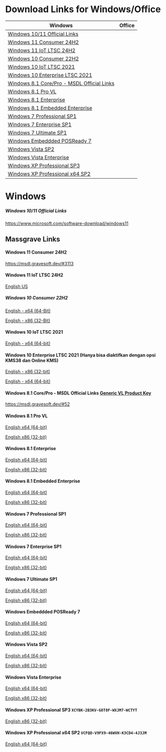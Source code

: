 # Download Links for Windows/Office

|Windows|Office|
| --- | --- |
|[Windows 10/11 Official Links](https://github.com/zjnix/Microsoft-Activation-Scripts-Indonesian/blob/indonesia/links/windows-download.md#windows-1011-official-links)
|[Windows 11 Consumer 24H2](https://github.com/zjnix/Microsoft-Activation-Scripts-Indonesian/blob/indonesia/links/windows-download.md#windows-11-consumer-24h2)
|[Windows 11 IoT LTSC 24H2](https://github.com/zjnix/Microsoft-Activation-Scripts-Indonesian/blob/indonesia/links/windows-download.md#windows-11-iot-ltsc-24h2)
|[Windows 10 Consumer 22H2](https://github.com/zjnix/Microsoft-Activation-Scripts-Indonesian/blob/indonesia/links/windows-download.md#windows-10-consumer-22h2)
|[Windows 10 IoT LTSC 2021](https://github.com/zjnix/Microsoft-Activation-Scripts-Indonesian/blob/indonesia/links/windows-download.md#windows-10-iot-ltsc-2021)
|[Windows 10 Enterprise LTSC 2021](https://github.com/zjnix/Microsoft-Activation-Scripts-Indonesian/blob/indonesia/links/windows-download.md#windows-10-enterprise-ltsc-2021-hanya-bisa-diaktifkan-dengan-opsi-kms38-dan-online-kms)
|[Windows 8.1 Core/Pro - MSDL Official Links](https://github.com/zjnix/Microsoft-Activation-Scripts-Indonesian/blob/indonesia/links/windows-office-download.md#windows-81-corepro---msdl-official-links-generic-vl-product-key)
|[Windows 8.1 Pro VL](https://github.com/zjnix/Microsoft-Activation-Scripts-Indonesian/blob/indonesia/links/windows-office-download.md#windows-81-pro-vl)
|[Windows 8.1 Enterprise](https://github.com/zjnix/Microsoft-Activation-Scripts-Indonesian/blob/indonesia/links/windows-office-download.md#windows-81-enterprise)
|[Windows 8.1 Embedded Enterprise](https://github.com/zjnix/Microsoft-Activation-Scripts-Indonesian/blob/indonesia/links/windows-office-download.md#windows-81-embedded-enterprise)
|[Windows 7 Professional SP1](https://github.com/zjnix/Microsoft-Activation-Scripts-Indonesian/blob/indonesia/links/windows-office-download.md#windows-7-professional-sp1)
|[Windows 7 Enterprise SP1](https://github.com/zjnix/Microsoft-Activation-Scripts-Indonesian/blob/indonesia/links/windows-office-download.md#windows-7-enterprise-sp1)
|[Windows 7 Ultimate SP1](https://github.com/zjnix/Microsoft-Activation-Scripts-Indonesian/blob/indonesia/links/windows-office-download.md#windows-7-ultimate-sp1)
|[Windows Embeddded POSReady 7](https://github.com/zjnix/Microsoft-Activation-Scripts-Indonesian/blob/indonesia/links/windows-office-download.md#windows-embeddded-posready-7)
|[Windows Vista SP2](https://github.com/zjnix/Microsoft-Activation-Scripts-Indonesian/blob/indonesia/links/windows-office-download.md#windows-vista-sp2)
|[Windows Vista Enterprise](https://github.com/zjnix/Microsoft-Activation-Scripts-Indonesian/blob/indonesia/links/windows-office-download.md#windows-vista-enterprise)
|[Windows XP Professional SP3](https://github.com/zjnix/Microsoft-Activation-Scripts-Indonesian/blob/indonesia/links/windows-office-download.md#windows-xp-professional-sp3-xcybk-2b3kv-g8t8f-wxjm7-wctyt)
|[Windows XP Professional x64 SP2](https://github.com/zjnix/Microsoft-Activation-Scripts-Indonesian/blob/indonesia/links/windows-office-download.md#windows-xp-professional-x64-sp2-vcfqd-v9fx9-46wvh-k3cd4-4j3jm)



# Windows 

##### Windows 10/11 Official Links
https://www.microsoft.com/software-download/windows11

## Massgrave Links
#### Windows 11 Consumer 24H2
https://msdl.gravesoft.dev/#3113
#### Windows 11 IoT LTSC 24H2
[English US](https://drive.massgrave.dev/en-us_windows_11_iot_enterprise_ltsc_2024_x64_dvd_f6b14814.iso)
##### Windows 10 Consumer 22H2
[English - x64 (64-Bit)](https://drive.massgrave.dev/en-us_windows_10_consumer_editions_version_22h2_updated_nov_2024_x64_dvd_3eeacab9.iso)

[English - x86 (32-Bit)](https://drive.massgrave.dev/en-us_windows_10_consumer_editions_version_22h2_updated_nov_2024_x86_dvd_3eeacab9.iso)
#### Windows 10 IoT LTSC 2021 
[English - x64 (64-bit)](https://drive.massgrave.dev/en-us_windows_10_iot_enterprise_ltsc_2021_x64_dvd_257ad90f.iso)
#### Windows 10 Enterprise LTSC 2021 (Hanya bisa diaktifkan dengan opsi KMS38 dan Online KMS)
[English - x86 (32-bit)](https://drive.massgrave.dev/en-us_windows_10_enterprise_ltsc_2021_x86_dvd_9f4aa95f.iso)

[English - x64 (64-bit)](https://drive.massgrave.dev/en-us_windows_10_enterprise_ltsc_2021_x64_dvd_d289cf96.iso)
#### Windows 8.1 Core/Pro - MSDL Official Links [Generic VL Product Key](https://github.com/zjnix/Microsoft-Activation-Scripts-Indonesian/raw/indonesia/docs/8.1-generic.txt)
https://msdl.gravesoft.dev/#52
#### Windows 8.1 Pro VL
[English x64 (64-bit)](https://drive.massgrave.dev/en_windows_8.1_pro_vl_with_update_x64_dvd_6050880.iso)

[English x86 (32-bit)](https://drive.massgrave.dev/en_windows_8.1_pro_vl_with_update_x86_dvd_6050918.iso)

#### Windows 8.1 Enterprise
[English x64 (64-bit)](https://drive.massgrave.dev/en_windows_8.1_enterprise_with_update_x64_dvd_6054382.iso)

[English x86 (32-bit)](https://drive.massgrave.dev/en_windows_8.1_enterprise_with_update_x86_dvd_6050710.iso)

#### Windows 8.1 Embedded Enterprise
[English x64 (64-bit)](https://drive.massgrave.dev/en_windows_embedded_8.1_industry_enterprise_with_update_x64_dvd_6052160.iso)

[English x86 (32-bit)](https://drive.massgrave.dev/en_windows_embedded_8.1_industry_enterprise_with_update_x86_dvd_6052252.iso)

#### Windows 7 Professional SP1
[English x64 (64-bit)](https://drive.massgrave.dev/en_windows_7_professional_with_sp1_x64_dvd_u_676939.iso)

[English x86 (32-bit)](https://drive.massgrave.dev/en_windows_7_professional_with_sp1_x86_dvd_u_677056.iso)

#### Windows 7 Enterprise SP1
[English x64 (64-bit)](https://drive.massgrave.dev/en_windows_7_enterprise_with_sp1_x64_dvd_u_677651.iso)

[English x86 (32-bit)](https://drive.massgrave.dev/en_windows_7_enterprise_with_sp1_x86_dvd_u_677710.iso)

#### Windows 7 Ultimate SP1
[English x64 (64-bit)](https://drive.massgrave.dev/en_windows_embedded_posready_7_eval_x64_dvd_698169.iso)

[English x86 (32-bit)](https://drive.massgrave.dev/en_windows_embedded_posready_7_eval_x86_dvd_698168.iso)

#### Windows Embeddded POSReady 7
[English x64 (64-bit)](https://drive.massgrave.dev/en_windows_embedded_posready_7_eval_x64_dvd_698169.iso)

[English x86 (32-bit)](https://drive.massgrave.dev/en_windows_embedded_posready_7_eval_x86_dvd_698168.iso)

#### Windows Vista SP2
[English x64 (64-bit)](https://drive.massgrave.dev/en_windows_vista_sp2_x64_dvd_342267.iso)

[English x86 (32-bit)](https://drive.massgrave.dev/en_windows_vista_with_sp2_x86_dvd_342266.iso)

#### Windows Vista Enterprise
[English x64 (64-bit)](https://drive.massgrave.dev/en_windows_vista_enterprise_sp2_x64_dvd_342332.iso)

[English x86 (32-bit)](https://drive.massgrave.dev/en_windows_vista_enterprise_sp2_x86_dvd_342329.iso)

#### Windows XP Professional SP3 `XCYBK-2B3KV-G8T8F-WXJM7-WCTYT`
[English x86 (32-bit)](https://drive.massgrave.dev/en_windows_xp_professional_with_service_pack_3_x86_cd_vl_x14-73974.iso)

#### Windows XP Professional x64 SP2 `VCFQD-V9FX9-46WVH-K3CD4-4J3JM`
[English x64 (64-bit)](https://drive.massgrave.dev/en_win_xp_pro_x64_with_sp2_vl_x13-41611.iso)








